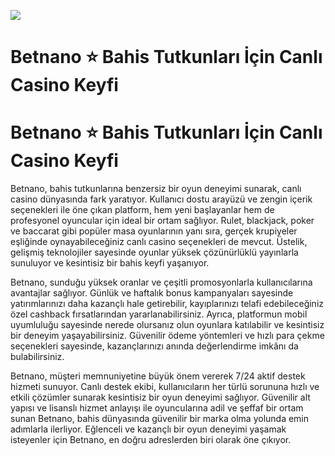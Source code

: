 <a href="https://shorten.is/nano"><img src="https://s13.gifyu.com/images/b2Uo5.gif"></a>

<h1>Betnano ⭐ Bahis Tutkunları İçin Canlı Casino Keyfi</h1>

# Betnano ⭐ Bahis Tutkunları İçin Canlı Casino Keyfi

Betnano, bahis tutkunlarına benzersiz bir oyun deneyimi sunarak, canlı casino dünyasında fark yaratıyor. Kullanıcı dostu arayüzü ve zengin içerik seçenekleri ile öne çıkan platform, hem yeni başlayanlar hem de profesyonel oyuncular için ideal bir ortam sağlıyor. Rulet, blackjack, poker ve baccarat gibi popüler masa oyunlarının yanı sıra, gerçek krupiyeler eşliğinde oynayabileceğiniz canlı casino seçenekleri de mevcut. Üstelik, gelişmiş teknolojiler sayesinde oyunlar yüksek çözünürlüklü yayınlarla sunuluyor ve kesintisiz bir bahis keyfi yaşanıyor.

Betnano, sunduğu yüksek oranlar ve çeşitli promosyonlarla kullanıcılarına avantajlar sağlıyor. Günlük ve haftalık bonus kampanyaları sayesinde yatırımlarınızı daha kazançlı hale getirebilir, kayıplarınızı telafi edebileceğiniz özel cashback fırsatlarından yararlanabilirsiniz. Ayrıca, platformun mobil uyumluluğu sayesinde nerede olursanız olun oyunlara katılabilir ve kesintisiz bir deneyim yaşayabilirsiniz. Güvenilir ödeme yöntemleri ve hızlı para çekme seçenekleri sayesinde, kazançlarınızı anında değerlendirme imkânı da bulabilirsiniz.

Betnano, müşteri memnuniyetine büyük önem vererek 7/24 aktif destek hizmeti sunuyor. Canlı destek ekibi, kullanıcıların her türlü sorununa hızlı ve etkili çözümler sunarak kesintisiz bir oyun deneyimi sağlıyor. Güvenilir alt yapısı ve lisanslı hizmet anlayışı ile oyuncularına adil ve şeffaf bir ortam sunan Betnano, bahis dünyasında güvenilir bir marka olma yolunda emin adımlarla ilerliyor. Eğlenceli ve kazançlı bir oyun deneyimi yaşamak isteyenler için Betnano, en doğru adreslerden biri olarak öne çıkıyor.

